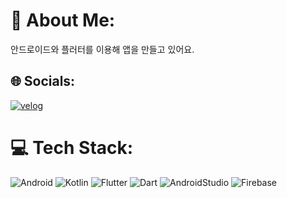# 💫 About Me:
안드로이드와 플러터를 이용해 앱을 만들고 있어요.

## 🌐 Socials:
[![velog](https://img.shields.io/badge/velog-%20C997.svg?logo=velog&logoColor=white)](https://velog.io/@godmin66/posts) 

# 💻 Tech Stack:
![Android](https://img.shields.io/badge/android-%34A853.svg?style=for-the-badge&logo=android&logoColor=white) ![Kotlin](https://img.shields.io/badge/kotlin-%237F52FF.svg?style=for-the-badge&logo=kotlin&logoColor=white) ![Flutter](https://img.shields.io/badge/Flutter-%2302569B.svg?style=for-the-badge&logo=Flutter&logoColor=white) ![Dart](https://img.shields.io/badge/dart-%230175C2.svg?style=for-the-badge&logo=dart&logoColor=white) ![AndroidStudio](https://img.shields.io/badge/AndroidStudio-%3DDC84.svg?style=for-the-badge&logo=AndroidStudio&logoColor=white) ![Firebase](https://img.shields.io/badge/firebase-%23039BE5.svg?style=for-the-badge&logo=firebase)
<!-- 
# 📊 GitHub Stats:
![](https://github-readme-stats.vercel.app/api?username=spicypunch&theme=default&hide_border=false&include_all_commits=true&count_private=true)<br/>
![](https://github-readme-streak-stats.herokuapp.com/?user=spicypunch&theme=default&hide_border=false)<br/>
![](https://github-readme-stats.vercel.app/api/top-langs/?username=spicypunch&theme=default&hide_border=false&include_all_commits=true&count_private=true&layout=compact)
-->

